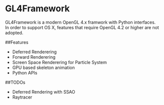# GL4Framework
GL4Framework is a modern OpenGL 4.x framwork with Python interfaces. In order to support OS X, features that require OpenGL 4.2 or higher are not adopted. 

##Features
* Deferred Renderering
* Forward Renderering
* Screen Space Renderering for Particle System
* GPU based skeleton animation
* Python APIs 

##TODOs
* Deferred Rendering with SSAO
* Raytracer







